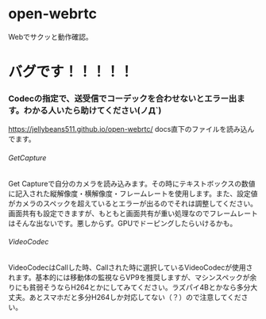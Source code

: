 # open-webrtc
Webでサクッと動作確認。
# バグです！！！！！
### Codecの指定で、送受信でコーデックを合わせないとエラー出ます。わかる人いたら助けてください(ノД`)

https://jellybeans511.github.io/open-webrtc/
docs直下のファイルを読み込んでます。
###### GetCapture
Get Captureで自分のカメラを読み込みます。その時にテキストボックスの数値に記入された縦解像度・横解像度・フレームレートを使用します。また、設定値がカメラのスペックを超えているとエラーが出るのでそれは調整してください。画面共有も設定できますが、もともと画面共有が重い処理なのでフレームレートはそんな出ないです。悪しからず。GPUでドーピングしたらいけるかも。
###### VideoCodec
VideoCodecはCallした時、Callされた時に選択しているVideoCodecが使用されます。基本的には移動体の監視ならVP9を推奨しますが、マシンスペックが余りにも貧弱そうならH264とかにしてみてください。ラズパイ4Bとかなら多分大丈夫。あとスマホだと多分H264しか対応してない（？）ので注意してください。
